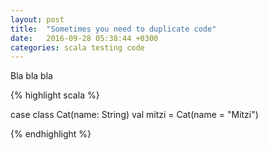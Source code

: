 ```yaml
---
layout: post
title:  "Sometimes you need to duplicate code"
date:   2016-09-28 05:38:44 +0300
categories: scala testing code
---
```


Bla bla bla

{% highlight scala %}

case class Cat(name: String)
val mitzi = Cat(name = "Mitzi")

{% endhighlight %}

